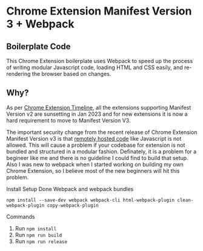 # Chrome Extension Manifest Version 3 + Webpack  
## Boilerplate Code

This Chrome Extension boilerplate uses Webpack to speed up the process of writing modular Javascript code, loading HTML and CSS easily, and re-rendering the browser based on changes.

## Why?

As per [Chrome Extension Timeline](https://developer.chrome.com/docs/extensions/mv3/mv2-sunset/), all the extensions supporting Manifest Version v2 are sunsetting  in Jan 2023 and for new extensions it is now a hard requirement to move to Manifest Version V3.

The important security change from the recent release of Chrome Extension Manifest Version v3 is that [remotely hosted code](https://developer.chrome.com/docs/extensions/mv3/intro/mv3-overview/#remotely-hosted-code) like Javascript is not allowed. This will cause a problem if your codebase for extension is not bundled and structured in a modular fashion. Definately, it is a problem for a begineer like me and there is no guideline I could find to build that setup. Also I was new to webpack when I started working on building my own Chrome Extension, so I believe most of the new beginners will hit this problem.



Install Setup Done Webpack and webpack bundles 

`npm install --save-dev webpack webpack-cli html-webpack-plugin clean-webpack-plugin copy-webpack-plugin`


Commands

1. Run `npm install`
2. Run `npm run build`
3. Run `npm run release`
